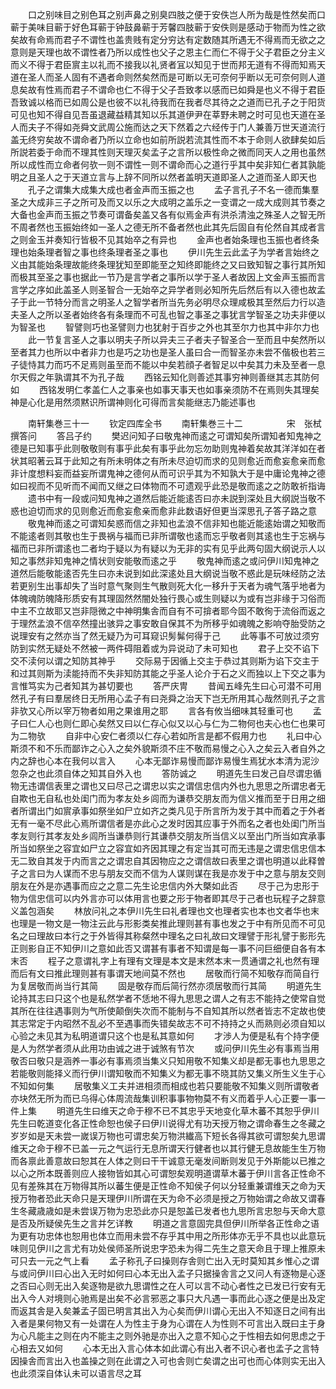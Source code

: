 <!-- { "loadSidebar": true } -->
　　口之别味目之别色耳之别声鼻之别臭四肢之便于安佚岂人所为哉是性然矣而口蕲于美味目蕲于好色耳蕲于钟鼓鼻蕲于芳馨四肢蕲于安佚则是感动于物而为性之欲矣故有命焉而君子不谓性也盖贵贱有定分穷达有定数随其所遇无不得焉而无欲之之意则是天理也故不谓性者乃所以成性也父子之恩主仁而仁不得于父子君臣之分主义而义不得于君臣賔主以礼而不接我以礼贤者冝以知见于世而邦无道有不得而知焉天道在圣人而圣人固有不遇者命则然矣然而是可断以无可奈何乎断以无可奈何则人道息矣故有性焉而君子不谓命也仁不得于父子吾致孝以感而已如舜是也义不得于君臣吾致诚以格而已如周公是也彼不以礼待我而在我者尽其待之之道而已孔子之于阳货可见也知不得自见吾虽退藏益精其知以乐其道伊尹在莘野未聘之时可见也天道在圣人而夫子不得如尧舜文武周公施而达之天下然着之六经传于门人兼善万世天道流行盖无终穷矣故不谓命者乃所以立命也如前所説若流其性而不本于命则人欲肆矣如后所説若委于命而不理其性则天理灭矣孟子之言所以极性命之微而同天人之用也虽然所以成性而立命者何欤一则不谓性一则不谓命而心之道行乎其中矣非知仁者其孰能明之且圣人之于天道立言与上辞不同所以然者盖明天道即圣人之道而圣人即天也
　　孔子之谓集大成集大成也者金声而玉振之也
　　孟子言孔子不名一德而集羣圣之大成非三子之所可及而又以乐之大成明之盖乐之一变谓之一成大成则其节奏之大备也金声而玉振之节奏可谓备矣盖又各有似焉金声有洪杀清浊之殊圣人之智无所不周者然也玉振始终如一圣人之德无所不备者然也此其先后固自有伦然自其成者言之则金玉并奏知行皆极不见其始卒之有异也
　　金声也者始条理也玉振也者终条理也始条理者智之事也终条理者圣之事也
　　伊川先生云此孟子为学者言始终之义由其能始条理故能终条理犹知至即能至之知终即能终之又曰致知智之事行其所知而极其至圣之事也据此一节乃是言学者之事所以学于圣人者故因上文金声玉振而言言学之序如此盖圣人则圣智合一无始卒之异学者则必知所先后然后有以入德也故孟子于此一节特分而言之明圣人之智学者所当先务必明尽众理咸极其至然后力行以造夫圣人之所以圣者始终各有条理而不可乱也智之事圣之事犹言学智圣之功夫非便以为智圣也
　　智譬则巧也圣譬则力也犹射于百步之外也其至尔力也其中非尔力也
　　此一节复言圣人之事以明夫子所以异夫三子者夫子智圣合一至而且中矣然所以至者其力也所以中者非力也是巧之功也是圣人虽曰合一而智圣亦未尝不偕极也若三子徒恃其力而巧不足焉则虽至而不能以中矣若顔子者智足以中矣其力未及至者一息尔天假之年孰谓其不为孔子哉
　　西铭云知化则善述其事穷神则善继其志其防何如
　　西铭发明仁孝盖仁人之事亲也如事天事天也如事亲须防不在焉则失其理矣神是心化是用然须黙识所谓神则化可得而言矣能继志乃能述事也












　　南轩集巻三十一
　　钦定四库全书
　　南轩集巻三十二　　　　　宋　张栻　撰答问
　　答吕子约
　　樊迟问知子曰敬鬼神而逺之可谓知矣所谓知者知鬼神之德是已知事乎此则敬敬则有事乎此矣有事乎此勿忘勿助则鬼神着矣故其洋洋如在者状其昭著云耳于此知之有所未明体之有所未尽迫切而求的见则愈近而愈妄愈亲而愈非计度想料妄而益妄所谓鬼神之德何从而可识乎其为不知孰大于是中庸论鬼神之德如曰视而不见听而不闻而又继之曰体物而不可遗观乎此恐是敬而逺之之防敢祈指诲
　　遗书中有一段或问知鬼神之道然后能近能逺否曰亦未説到深处且大纲説当敬不惑也迫切而求的见则愈近而愈妄愈亲而愈非此数语好但更当深思孔子答子路之意
　　敬鬼神而逺之可谓知矣惑而信之非知也孟浪不信非知也能近能逺始谓之知敬而不能逺者则其敬也生于畏祸与福而已非所谓敬也逺而忘乎敬者则其逺也生于忘祸与福而已非所谓逺也二者均于疑以为有疑以为无非的实有见乎此两句固大纲说示人以知之事然非知鬼神之情状则安能敬而逺之乎
　　敬鬼神而逺之或问伊川知鬼神之道然后能敬能逺否先生曰亦未说到如此深逺处且大纲说当敬不惑此是玩味经防之法若更别生出事却失了当时意气聚则生气散则死大化一移升于天者为魂气落乎地者为体魄魂防魄降形质安有其理固然然闇处独行畏心或生则疑以为或有岂非缘于习俗而中主不立故耶又岂非隠微之中神明集舎而自有不可揜者耶今固不敢徇于流俗而返之于理然孟浪不信卒然撞出骇异之事安敢自保其不为所移乎如魂魄之影响夺胎受防之说理安有之然亦当了然无疑乃为可耳窥识髣髴何得于己
　　此等事不可放过须穷防到实然无疑处不然被一两件碍阻着或为异说动了未可知也
　　君子上交不谄下交不渎何以谓之知防其神乎
　　交际易于因循上交主于恭过其则斯为谄下交主于和过其则斯为渎能持而不失非知防其能之乎圣人论介于石之义而独以上下交之事为言惟笃实为己者知其为甚切要也
　　答严庆冑
　　昔闻五峰先生曰心可潜不可用然孔子有曰羣居终日无所用心孟子有曰尧舜之治天下岂无所用其心哉然则孔子之言非欤又心所以宰万物者如用之果谁用之耶
　　言各有攸当细味其轻重可也
　　孟子曰仁人心也则仁即心矣然又曰以仁存心似又以心与仁为二物何也夫心也仁也果可为二物欤
　　自非中心安仁者须以仁存心若如所言是都不假用力也
　　礼曰中心斯须不和不乐而鄙诈之心入之矣外貌斯须不庄不敬而易慢之心入之矣云入者自外之内之辞也心本在我何以言入
　　心本无鄙诈易慢而鄙诈易慢生焉犹水本清为泥沙忽杂之也此须自体之知其自外入也
　　答防诚之
　　明道先生曰发己自尽谓忠循物无违谓信表里之谓也又曰尽己之谓忠以实之谓信忠信内外也九思思之所谓忠者无自欺也无自私也处闺门而为孝友处乡闾而为谦恭交朋友而为信义推而至于日用之细者所谓出门如賔承事如祭坐如尸立如齐之类凡见于所言所为发于其中而着之于外者无有一毫不尽此心焉所谓信者是亦此心之发时因其应事于外而名之者也处闺门所当孝友则行其孝友处乡闾所当谦恭则行其谦恭交朋友所当信义以至出门所当如宾承事所当如祭坐之容宜如尸立之容宜如齐因其理之有定当其可而无违是之谓忠信忠信本无二致自其发于内而言之之谓忠自其因物应之之谓信故曰表里之谓也明道以此释曽子之言曰为人谋而不忠与朋友交而不信为人谋则谋在我是亦发于中之意与朋友交则朋友在外是亦遇事而应之之意二先生论忠信内外大槩如此否
　　尽于己为忠形于物为信忠信可以内外言亦可以体用言也要之形于物者即其尽于己者也玩程子之辞意义盖包涵矣
　　林放问礼之本伊川先生曰礼者理也文也理者实也本也文者华也末也理是一物文是一物注云此与形影类矣推此理则甚有事也发之于中有所见而不可见名之曰理故曰本行之于外皆得其称粲然中理名之曰礼故曰文理譬于形礼譬于影形先正则影自正不知伊川之意如此否又谓甚有事者不知谓是每一事不问巨细便自各有本末否
　　程子之意谓礼字上有理有文理是本文是末然本末一贯通谓之礼也然有理而后有文曰推此理则甚有事谓天地间莫不然也
　　居敬而行简不知敬存而简自行为复居敬而尚当行其简
　　固是敬存而后简行然亦须居敬而行其简
　　明道先生论持其志曰只这个也是私然学者不恁地不得九思思之谓人之有志不能持之使常自觉其所在往往遇事则为气所使颠倒失次而不能制与不自知其所以然者皆志不定故也使其志常定于内昭然不乱必不至遇事而失错矣故志不可不持持之乆而熟则必须自知以心验之未见其为私明道谓只这个也是私其意如何
　　才渉人为便是私有个持字便是人为然学者须从此用功由诚之进于诚煞有节次
　　或问伊川先生必有事焉当用敬否曰敬只是涵养一事必有事焉须当集义只知用敬不知集义却是都无事也九思思之若能敬则能择义而行伊川谓知敬而不知集义为都无事不晓其防又集义所生义生于心不知如何集
　　居敬集义工夫并进相须而相成也若只要能敬不知集义则所谓敬者亦块然无所为而已乌得心体周流哉集训积事事物物莫不有义而着乎人心正要一事一件上集
　　明道先生曰维天之命于穆不已不其忠乎天地变化草木蕃不其恕乎伊川先生曰乾道变化各正性命恕也侯子曰伊川说得尤有功天授万物之谓命春生之冬藏之岁岁如是天未尝一嵗误万物也可谓忠矣万物洪纎高下短长各得其欲可谓恕矣九思谓维天之命于穆不已盖一元之气运行无息所谓天行健者也以其行健无息故能生生万物而各禀此善意故曰恕其在人体之则曰干干诚意无毫发间断则发见于外斯能以已推之以心之所本既善则应人接物皆如其心可谓恕矣观明道谓草木蕃于伊川言各正性命不见有差殊其在万物得其所以蕃生便是正性命不知侯子何以分轻重兼谓维天之命为天授万物者恐此天命只是天理伊川所谓在天为命不必须是授之万物始谓之命故又谓春生冬藏歳歳如是未尝误万物为忠恐此亦只是恕盖已发者也九思所言忠恕与天命大意是否及所疑侯先生之言并乞详教
　　明道之言意固完具但伊川所举各正性命之语为更有功忠体也恕用也体立而用未尝不存乎其中用之所形体亦无乎不具也以此意玩味则见伊川之言尤有功处侯师圣所说忠字恐未为得二先生之意天命且于理上推原未可只去一元之气上看
　　孟子称孔子曰操则存舎则亡出入无时莫知其乡惟心之谓与或问伊川曰心出入无时如何曰心本无出入孟子只据操舎言之又问人有逐物是心逐之否曰心则无出入矣逐物是欲九思谓性之在人可以言不动心者性之已发已行安有无出入今人对境则心驰焉是出矣不必言邪恶之事只大凡遇一事而此心逐之便是出及定而返其舎是入矣兼孟子固已明言其出入为心矣而伊川谓心无出入不知逐日之间有出入者是果何物又有一处谓在人为性主于身为心谓在人为性则不可言出入既曰主于身为心凡能主之则在内不能主之则外驰是亦出入之意不知心之于性相去如何思虑之于心相去又如何
　　心本无出入言心体本如此谓心有出入者不识心者也孟子之言特因操舎而言出入也盖操之则在此谓之入可也舎则亡矣谓之出可也而心体则实无出入也此须深自体认未可以语言尽之耳
